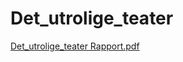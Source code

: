 # Det_utrolige_teater
[Det_utrolige_teater Rapport.pdf](https://github.com/mikk7021/Det_utrolige_teater/files/9633287/Det_utrolige_teater.Rapport.pdf)
